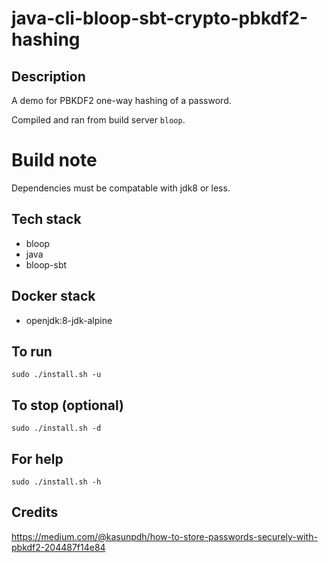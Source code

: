 # java-cli-bloop-sbt-crypto-pbkdf2-hashing

## Description
A demo for PBKDF2 one-way hashing of
a password.

Compiled and ran from build server `bloop`.

# Build note
Dependencies must be compatable with jdk8 or less.

## Tech stack
- bloop
- java
- bloop-sbt

## Docker stack
- openjdk:8-jdk-alpine

## To run
`sudo ./install.sh -u`

## To stop (optional)
`sudo ./install.sh -d`

## For help
`sudo ./install.sh -h`

## Credits
https://medium.com/@kasunpdh/how-to-store-passwords-securely-with-pbkdf2-204487f14e84
